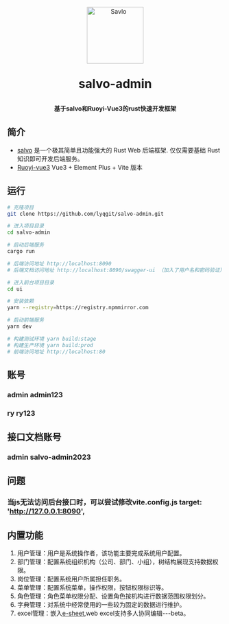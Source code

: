 <p align="center">
	<img alt="Savlo" width="132" style="max-width:40%;min-width:60px;" src="https://salvo.rs/images/logo-text.svg" />
</p>
<h1 align="center" style="margin: 30px 0 30px; font-weight: bold;">salvo-admin</h1>
<h4 align="center">基于salvo和Ruoyi-Vue3的rust快速开发框架</h4>

## 简介

* [salvo](https://github.com/salvo-rs/salvo) 是一个极其简单且功能强大的 Rust Web 后端框架. 仅仅需要基础 Rust 知识即可开发后端服务。
* [Ruoyi-vue3](https://github.com/yangzongzhuan/RuoYi-Vue3) Vue3 + Element Plus + Vite 版本

## 运行

```bash
# 克隆项目
git clone https://github.com/lyqgit/salvo-admin.git

# 进入项目目录
cd salvo-admin

# 启动后端服务
cargo run

# 后端访问地址 http://localhost:8090
# 后端文档访问地址 http://localhost:8090/swagger-ui （加入了用户名和密码验证）

# 进入前台项目目录
cd ui

# 安装依赖
yarn --registry=https://registry.npmmirror.com

# 启动前端服务
yarn dev

# 构建测试环境 yarn build:stage
# 构建生产环境 yarn build:prod
# 前端访问地址 http://localhost:80
```

## 账号

### admin admin123
### ry ry123

## 接口文档账号

### admin salvo-admin2023

## 问题

### 当js无法访问后台接口时，可以尝试修改vite.config.js  target: 'http://127.0.0.1:8090',

## 内置功能

1.  用户管理：用户是系统操作者，该功能主要完成系统用户配置。
2.  部门管理：配置系统组织机构（公司、部门、小组），树结构展现支持数据权限。
3.  岗位管理：配置系统用户所属担任职务。
4.  菜单管理：配置系统菜单，操作权限，按钮权限标识等。
5.  角色管理：角色菜单权限分配、设置角色按机构进行数据范围权限划分。
6.  字典管理：对系统中经常使用的一些较为固定的数据进行维护。
7.  excel管理：嵌入[e-sheet](https://github.com/lyqgit/e-sheet),web excel支持多人协同编辑---beta。